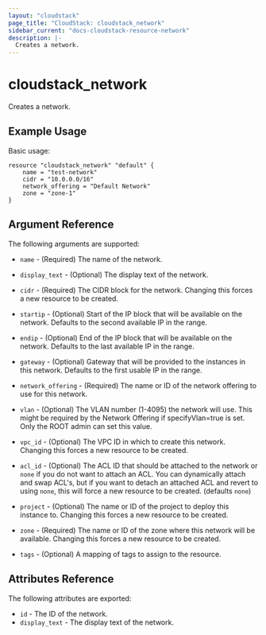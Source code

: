 ```yaml
---
layout: "cloudstack"
page_title: "CloudStack: cloudstack_network"
sidebar_current: "docs-cloudstack-resource-network"
description: |-
  Creates a network.
---
```


# cloudstack\_network

Creates a network.

## Example Usage

Basic usage:

```
resource "cloudstack_network" "default" {
    name = "test-network"
    cidr = "10.0.0.0/16"
    network_offering = "Default Network"
    zone = "zone-1"
}
```

## Argument Reference

The following arguments are supported:

* `name` - (Required) The name of the network.

* `display_text` - (Optional) The display text of the network.

* `cidr` - (Required) The CIDR block for the network. Changing this forces a new
    resource to be created.

* `startip` - (Optional) Start of the IP block that will be available on the 
    network. Defaults to the second available IP in the range.

* `endip` - (Optional) End of the IP block that will be available on the 
    network. Defaults to the last available IP in the range.

* `gateway` - (Optional) Gateway that will be provided to the instances in this
    network. Defaults to the first usable IP in the range.

* `network_offering` - (Required) The name or ID of the network offering to use
    for this network.

* `vlan` - (Optional) The VLAN number (1-4095) the network will use. This might be
    required by the Network Offering if specifyVlan=true is set. Only the ROOT 
    admin can set this value.

* `vpc_id` - (Optional) The VPC ID in which to create this network. Changing
    this forces a new resource to be created.

* `acl_id` - (Optional) The ACL ID that should be attached to the network or
    `none` if you do not want to attach an ACL. You can dynamically attach and
    swap ACL's, but if you want to detach an attached ACL and revert to using
    `none`, this will force a new resource to be created. (defaults `none`)

* `project` - (Optional) The name or ID of the project to deploy this
    instance to. Changing this forces a new resource to be created.

* `zone` - (Required) The name or ID of the zone where this network will be
    available. Changing this forces a new resource to be created.

* `tags` - (Optional) A mapping of tags to assign to the resource. 

## Attributes Reference

The following attributes are exported:

* `id` - The ID of the network.
* `display_text` - The display text of the network.
